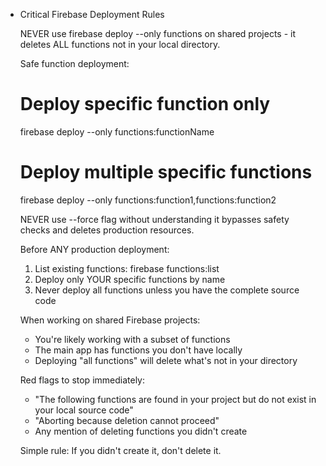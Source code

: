 


- Critical Firebase Deployment Rules

  NEVER use firebase deploy --only functions on shared projects - it deletes ALL functions not in your local directory.

  Safe function deployment:
  # Deploy specific function only
  firebase deploy --only functions:functionName

  # Deploy multiple specific functions
  firebase deploy --only functions:function1,functions:function2

  NEVER use --force flag without understanding it bypasses safety checks and deletes production resources.

  Before ANY production deployment:
  1. List existing functions: firebase functions:list
  2. Deploy only YOUR specific functions by name
  3. Never deploy all functions unless you have the complete source code

  When working on shared Firebase projects:
  - You're likely working with a subset of functions
  - The main app has functions you don't have locally
  - Deploying "all functions" will delete what's not in your directory

  Red flags to stop immediately:
  - "The following functions are found in your project but do not exist in your local source code"
  - "Aborting because deletion cannot proceed"
  - Any mention of deleting functions you didn't create

  Simple rule: If you didn't create it, don't delete it.